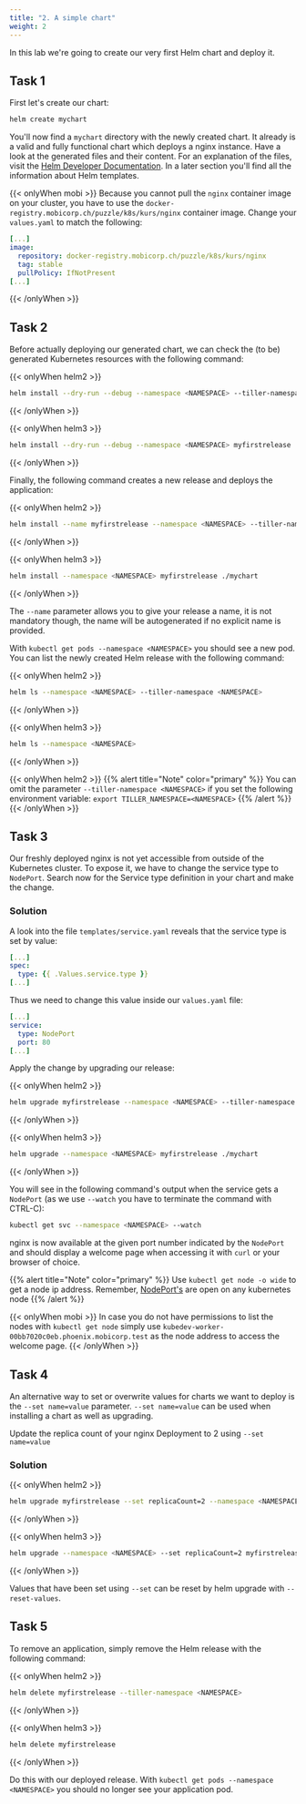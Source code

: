 ```yaml
---
title: "2. A simple chart"
weight: 2
---
```


In this lab we're going to create our very first Helm chart and deploy it.


## Task 1

First let's create our chart:

```bash
helm create mychart
```

You'll now find a `mychart` directory with the newly created chart. It already is a valid and fully functional chart which deploys a nginx instance. Have a look at the generated files and their content. For an explanation of the files, visit the [Helm Developer Documentation](https://docs.helm.sh/developing_charts/#the-chart-file-structure). In a later section you'll find all the information about Helm templates.

{{< onlyWhen mobi >}}
Because you cannot pull the `nginx` container image on your cluster, you have to use the `docker-registry.mobicorp.ch/puzzle/k8s/kurs/nginx` container image. Change your `values.yaml` to match the following:

```yaml
[...]
image:
  repository: docker-registry.mobicorp.ch/puzzle/k8s/kurs/nginx
  tag: stable
  pullPolicy: IfNotPresent
[...]
```

{{< /onlyWhen >}}

## Task 2

Before actually deploying our generated chart, we can check the (to be) generated Kubernetes resources with the following command:

{{< onlyWhen helm2 >}}
```bash
helm install --dry-run --debug --namespace <NAMESPACE> --tiller-namespace <NAMESPACE> ./mychart
```
{{< /onlyWhen >}}

{{< onlyWhen helm3 >}}
```bash
helm install --dry-run --debug --namespace <NAMESPACE> myfirstrelease ./mychart
```
{{< /onlyWhen >}}


Finally, the following command creates a new release and deploys the application:

{{< onlyWhen helm2 >}}
```bash
helm install --name myfirstrelease --namespace <NAMESPACE> --tiller-namespace <NAMESPACE> ./mychart 
```
{{< /onlyWhen >}}

{{< onlyWhen helm3 >}}
```bash
helm install --namespace <NAMESPACE> myfirstrelease ./mychart
```
{{< /onlyWhen >}}

The `--name` parameter allows you to give your release a name, it is not mandatory though, the name will be autogenerated if no explicit name is provided.

With `kubectl get pods --namespace <NAMESPACE>` you should see a new pod. You can list the newly created Helm release with the following command:

{{< onlyWhen helm2 >}}
```bash
helm ls --namespace <NAMESPACE> --tiller-namespace <NAMESPACE>
```
{{< /onlyWhen >}}

{{< onlyWhen helm3 >}}
```bash
helm ls --namespace <NAMESPACE>
```
{{< /onlyWhen >}}

{{< onlyWhen helm2 >}}
{{% alert title="Note" color="primary" %}}
You can omit the parameter `--tiller-namespace <NAMESPACE>` if you set the following environment variable: `export TILLER_NAMESPACE=<NAMESPACE>`
{{% /alert %}}
{{< /onlyWhen >}}

## Task 3

Our freshly deployed nginx is not yet accessible from outside of the Kubernetes cluster. To expose it, we have to change the service type to `NodePort`.
Search now for the Service type definition in your chart and make the change.

### Solution
A look into the file `templates/service.yaml` reveals that the service type is set by value:
```yaml
[...]
spec:
  type: {{ .Values.service.type }}
[...]
```

Thus we need to change this value inside our `values.yaml` file:
```yaml
[...]
service:
  type: NodePort
  port: 80
[...]
```

Apply the change by upgrading our release:

{{< onlyWhen helm2 >}}
```bash
helm upgrade myfirstrelease --namespace <NAMESPACE> --tiller-namespace <NAMESPACE> ./mychart
```
{{< /onlyWhen >}}

{{< onlyWhen helm3 >}}
```bash
helm upgrade --namespace <NAMESPACE> myfirstrelease ./mychart 
```
{{< /onlyWhen >}}


You will see in the following command's output when the service gets a `NodePort` (as we use `--watch` you have to terminate the command with CTRL-C):

```bash
kubectl get svc --namespace <NAMESPACE> --watch
```

nginx is now available at the given port number indicated by the `NodePort` and should display a welcome page when accessing it with `curl` or your browser of choice.


{{% alert title="Note" color="primary" %}}
Use `kubectl get node -o wide` to get a node ip address. Remember, [NodePort's](https://kubernetes.io/docs/concepts/services-networking/service/#nodeport) are open on any kubernetes node
{{% /alert %}}

{{< onlyWhen mobi >}}
In case you do not have permissions to list the nodes with `kubectl get node` simply use `kubedev-worker-00bb7020c0eb.phoenix.mobicorp.test` as the node address to access the welcome page.
{{< /onlyWhen >}}

## Task 4

An alternative way to set or overwrite values for charts we want to deploy is the `--set name=value` parameter. `--set name=value` can be used when installing a chart as well as upgrading.

Update the replica count of your nginx Deployment to 2 using `--set name=value`


### Solution

{{< onlyWhen helm2 >}}
```bash
helm upgrade myfirstrelease --set replicaCount=2 --namespace <NAMESPACE> --tiller-namespace <NAMESPACE> ./mychart
```
{{< /onlyWhen >}}

{{< onlyWhen helm3 >}}
```bash
helm upgrade --namespace <NAMESPACE> --set replicaCount=2 myfirstrelease ./mychart 
```
{{< /onlyWhen >}}

Values that have been set using `--set` can be reset by helm upgrade with `--reset-values`.


## Task 5

To remove an application, simply remove the Helm release with the following command:

{{< onlyWhen helm2 >}}
```bash
helm delete myfirstrelease --tiller-namespace <NAMESPACE>
```
{{< /onlyWhen >}}

{{< onlyWhen helm3 >}}
```bash
helm delete myfirstrelease
```
{{< /onlyWhen >}}

Do this with our deployed release. With `kubectl get pods --namespace <NAMESPACE>` you should no longer see your application pod.
